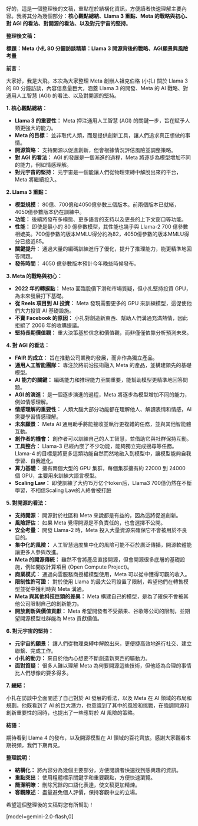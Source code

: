 好的，這是一個整理後的文稿，重點在於結構化資訊，方便讀者快速理解主要內容。我將其分為幾個部分：**核心觀點總結、Llama 3 重點、Meta 的戰略與初心、對 AGI 的看法、對開源的看法、以及對元宇宙的堅持**。

**整理後文稿：**

**標題：Meta 小扎 80 分鐘訪談精華：Llama 3 開源背後的戰略、AGI願景與風險考量**

**前言：**

大家好，我是大飛。本次為大家整理 Meta 創辦人祖克伯格 (小扎) 關於 Llama 3 的 80 分鐘訪談，內容信息量巨大，涵蓋 Llama 3 的開發、Meta 的 AI 戰略、對通用人工智慧 (AGI) 的看法、以及對開源的堅持。

**1. 核心觀點總結：**

*   **Llama 3 的重要性：** Meta 押注通用人工智慧 (AGI) 的關鍵一步，旨在賦予人類更強大的能力。
*   **Meta 的目標：** 並非取代人類，而是提供創新工具，讓人們追求真正想做的事情。
*   **開源策略：** 支持開源以促進創新，但會根據情況評估風險並調整策略。
*   **對 AGI 的看法：** AGI 的發展是一個漸進的過程，Meta 將逐步為模型增加不同的能力，例如情感理解。
*   **對元宇宙的堅持：** 元宇宙是一個能讓人們從物理束縛中解脫出來的平台，Meta 將繼續投入。

**2. Llama 3 重點：**

*   **模型規模：** 80億、700億和4050億參數三個版本。前兩個版本已就緒，4050億參數版本仍在訓練中。
*   **功能：** 後續將發布多模態、更多語言的支持以及更長的上下文窗口等功能。
*   **性能：** 即使是最小的 80 億參數模型，其性能也幾乎與 Llama-2 700 億參數相媲美。700億參數的版本MMLU得分約為82，4050億參數的版本MMLU得分已接近85。
*   **關鍵提升：** 通過大量的編碼訓練進行了優化，提升了推理能力，能更精準地回答問題。
*   **發佈時間：** 4050 億參數版本預計今年晚些時候發布。

**3. Meta 的戰略與初心：**

*   **2022 年的轉捩點：** Meta 面臨股價下滑和市場質疑，但小扎堅持投資 GPU，為未來發展打下基礎。
*   **從 Reels 項目到 AI 投資：** Meta 發現需要更多的 GPU 來訓練模型，這促使他們大力投資 AI 基礎設施。
*   **不賣 Facebook 的原因：** 小扎對創造新東西、幫助人們溝通充滿熱情，因此拒絕了 2006 年的收購提議。
*   **堅持長期價值觀：** 重大決策基於信念和價值觀，而非僅僅依靠分析預測未來。

**4. 對 AGI 的看法：**

*   **FAIR 的成立：** 旨在推動公司業務的發展，而非作為獨立產品。
*   **通用人工智能團隊：** 專注於將前沿技術融入 Meta 的產品，並構建領先的基礎模型。
*   **AI 能力的關鍵：** 編碼能力和推理能力至關重要，能幫助模型更精準地回答問題。
*   **AGI 的演進：** 是一個逐步演進的過程，Meta 將逐步為模型增加不同的能力，例如情感理解。
*   **情感理解的重要性：** 人類大腦大部分功能都在理解他人、解讀表情和情感，AI 需要學習情感理解。
*   **未來願景：** Meta AI 通用助手將能接收並執行更複雜的任務，並與其他智能體互動。
*   **創作者的機會：** 創作者可以訓練自己的人工智慧，並借助它與社群保持互動。
*   **工具整合：** Llama-3 已經內嵌了不少功能，能夠獨立完成搜尋等任務。Llama-4 的目標是將更多這類功能自然而然地融入到模型中，讓模型能夠自我學習、自我進化。
*   **算力基礎：** 擁有兩個大型的 GPU 集群，每個集群擁有約 22000 到 24000 個 GPU，主要用來訓練大語言模型。
*   **Scaling Law：**  即使訓練了大约15万亿个token后，Llama3 700億仍然在不斷學習，不相信Scaling Law的人終會被打臉

**5. 對開源的看法：**

*   **支持開源：** 開源對於社區和 Meta 來說都是有益的，因為這將促進創新。
*   **風險評估：** 如果 Meta 覺得開源是不負責任的，也會選擇不公開。
*   **安全考量：** 開發 Llama-2 時，Meta 投入大量資源來確保它不會被用於不良目的。
*   **集中化的風險：** 人工智慧過度集中化的風險可能不亞於廣泛傳播，開源軟體能讓更多人參與改進。
*   **Meta 的開源傳統：** 雖然不會將產品直接開源，但會開源很多底層的基礎設施，例如開放計算項目 (Open Compute Project)。
*   **商業模式：** 通過向雲服務商授權模型使用，Meta 可以從中獲得可觀的收入。
*   **限制性許可證：** 對於使用 Llama 的最大公司設置了限制，希望他們在轉售模型並從中獲利時與 Meta 溝通。
*   **Meta 與其他科技巨頭的差異：** Meta 構建自己的模型，是為了確保不會被其他公司限制自己的創新能力。
*   **開放創新與價值貢獻：** Meta 希望開發者不受蘋果、谷歌等公司的限制，並期望開源模型社群能為 Meta 貢獻價值。

**6. 對元宇宙的堅持：**

*   **元宇宙的願景：** 讓人們從物理束縛中解脫出來，更便捷高效地進行社交、建立聯繫、完成工作。
*   **小扎的動力：** 來自於他內心想要不斷創造新東西的驅動力。
*   **面對質疑：** 很多人難以理解 Meta 為何要開源這些技術，但他認為合理的事情比人們想像的要多得多。

**7. 總結：**

小扎在訪談中全面闡述了自己對於 AI 發展的看法，以及 Meta 在 AI 領域的布局和規劃。他既看到了 AI 的巨大潛力，也意識到了其中的風險和挑戰，在強調開源和創新重要性的同時，也提出了一些應對於 AI 風險的策略。

**結語：**

期待看到 Llama 4 的發布，以及開源模型在 AI 領域的百花齊放。感謝大家觀看本期視頻，我們下期再見。

**整理說明：**

*   **結構化：** 將內容分為幾個主要部分，方便閱讀者快速找到感興趣的資訊。
*   **重點突出：** 使用粗體標示關鍵字和重要觀點，方便快速瀏覽。
*   **簡潔明瞭：** 刪除冗餘的口語化表達，使文稿更加精煉。
*   **客觀陳述：** 盡量避免個人評價，保持客觀中立的立場。

希望這個整理後的文稿對您有所幫助！

[model=gemini-2.0-flash,0]

